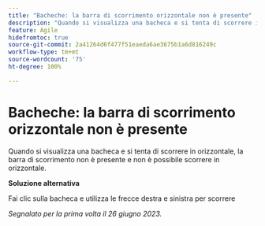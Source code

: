 ```yaml
---
title: "Bacheche: la barra di scorrimento orizzontale non è presente"
description: "Quando si visualizza una bacheca e si tenta di scorrere in orizzontale, la barra di scorrimento non è presente e non è possibile scorrere in orizzontale."
feature: Agile
hidefromtoc: true
source-git-commit: 2a41264d6f477f51eaeda6ae3675b1a6d816249c
workflow-type: tm+mt
source-wordcount: '75'
ht-degree: 100%

---
```



# Bacheche: la barra di scorrimento orizzontale non è presente

Quando si visualizza una bacheca e si tenta di scorrere in orizzontale, la barra di scorrimento non è presente e non è possibile scorrere in orizzontale.

**Soluzione alternativa**

Fai clic sulla bacheca e utilizza le frecce destra e sinistra per scorrere

_Segnalato per la prima volta il 26 giugno 2023._


